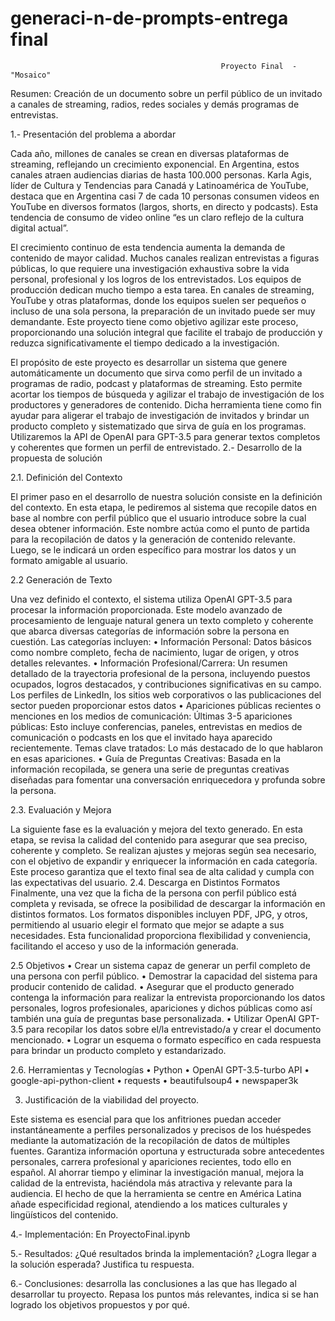 # generaci-n-de-prompts-entrega final

                                                   Proyecto Final  - "Mosaico"

Resumen: Creación de un documento sobre un perfil público de un invitado a canales de streaming, radios, redes sociales y demás programas de entrevistas.


1.- Presentación del problema a abordar

Cada año, millones de canales se crean en diversas plataformas de streaming, reflejando un crecimiento exponencial. En Argentina, estos canales atraen audiencias diarias de hasta 100.000 personas. Karla Agis, líder de Cultura y Tendencias para Canadá y Latinoamérica de YouTube, destaca que en Argentina casi 7 de cada 10 personas consumen videos en YouTube en diversos formatos (largos, shorts, en directo y podcasts). Esta tendencia de consumo de video online “es un claro reflejo de la cultura digital actual”.

El crecimiento continuo de esta tendencia aumenta la demanda de contenido de mayor calidad. Muchos canales realizan entrevistas a figuras públicas, lo que requiere una investigación exhaustiva sobre la vida personal, profesional y los logros de los entrevistados. Los equipos de producción dedican mucho tiempo a esta tarea. En canales de streaming, YouTube y otras plataformas, donde los equipos suelen ser pequeños o incluso de una sola persona, la preparación de un invitado puede ser muy demandante. Este proyecto tiene como objetivo agilizar este proceso, proporcionando una solución integral que facilite el trabajo de producción y reduzca significativamente el tiempo dedicado a la investigación.

El propósito de este proyecto es desarrollar un sistema que genere automáticamente un documento que sirva como perfil de un invitado a programas de radio, podcast y plataformas de streaming. Esto permite acortar los tiempos de búsqueda y agilizar el trabajo de investigación de los productores y generadores de contenido. Dicha herramienta tiene como fin ayudar para aligerar el trabajo de investigación de invitados y brindar un producto completo y sistematizado que sirva de guía en los programas. Utilizaremos la API de OpenAI para GPT-3.5 para generar textos completos y coherentes que formen un perfil de entrevistado.
2.- Desarrollo de la propuesta de solución

2.1. Definición del Contexto

El primer paso en el desarrollo de nuestra solución consiste en la definición del contexto. 
En esta etapa, le pediremos al sistema que recopile datos en base al nombre con perfil público que el usuario introduce sobre la cual desea obtener información. Este nombre actúa como el punto de partida para la recopilación de datos y la generación de contenido relevante. Luego, se le indicará un orden específico para mostrar los datos y un formato amigable al usuario.

2.2 Generación de Texto

Una vez definido el contexto, el sistema utiliza OpenAI GPT-3.5 para procesar la información proporcionada. Este modelo avanzado de procesamiento de lenguaje natural genera un texto completo y coherente que abarca diversas categorías de información sobre la persona en cuestión. Las categorías incluyen:
      •	Información Personal: Datos básicos como nombre completo, fecha de nacimiento, lugar de origen, y otros detalles relevantes.
      •	Información Profesional/Carrera: Un resumen detallado de la trayectoria profesional de la persona, incluyendo puestos ocupados, logros destacados, y contribuciones significativas en su campo.
Los perfiles de LinkedIn, los sitios web corporativos o las publicaciones del sector pueden proporcionar estos datos
      •	Apariciones públicas recientes o menciones en los medios de comunicación: Últimas 3-5 apariciones públicas: Esto incluye conferencias, paneles, entrevistas en medios de comunicación o podcasts en los que el invitado haya aparecido recientemente. Temas clave tratados: Lo más destacado de lo que hablaron en esas apariciones.
    •	Guía de Preguntas Creativas: Basada en la información recopilada, se genera una serie de preguntas creativas diseñadas para fomentar una conversación enriquecedora y profunda sobre la persona.
    
2.3. Evaluación y Mejora

La siguiente fase es la evaluación y mejora del texto generado. En esta etapa, se revisa la calidad del contenido para asegurar que sea preciso, coherente y completo. Se realizan ajustes y mejoras según sea necesario, con el objetivo de expandir y enriquecer la información en cada categoría. Este proceso garantiza que el texto final sea de alta calidad y cumpla con las expectativas del usuario.
2.4. Descarga en Distintos Formatos
Finalmente, una vez que la ficha de la persona con perfil público está completa y revisada, se ofrece la posibilidad de descargar la información en distintos formatos. Los formatos disponibles incluyen PDF, JPG, y otros, permitiendo al usuario elegir el formato que mejor se adapte a sus necesidades. Esta funcionalidad proporciona flexibilidad y conveniencia, facilitando el acceso y uso de la información generada.

2.5 Objetivos
    •	Crear un sistema capaz de generar un perfil completo de una persona con perfil público.
    •	Demostrar la capacidad del sistema para producir contenido de calidad.
    •	Asegurar que el producto generado contenga la información para realizar la entrevista proporcionando los datos personales, logros profesionales, apariciones y dichos públicas como así también una guía de preguntas base personalizada.
    •	Utilizar OpenAI GPT-3.5 para recopilar los datos sobre el/la entrevistado/a y crear el documento mencionado.
    •	Lograr un esquema o formato específico en cada respuesta para brindar un producto completo y estandarizado.
    
2.6. Herramientas y Tecnologías
    •	Python
    •	OpenAI GPT-3.5-turbo API
    •	google-api-python-client
    •	requests
    •	beautifulsoup4
    •	newspaper3k
    
3. Justificación de la viabilidad del proyecto.

Este sistema es esencial para que los anfitriones puedan acceder instantáneamente a perfiles personalizados y precisos de los huéspedes mediante la automatización de la recopilación de datos de múltiples fuentes. Garantiza información oportuna y estructurada sobre antecedentes personales, carrera profesional y apariciones recientes, todo ello en español. Al ahorrar tiempo y eliminar la investigación manual, mejora la calidad de la entrevista, haciéndola más atractiva y relevante para la audiencia. El hecho de que la herramienta se centre en América Latina añade especificidad regional, atendiendo a los matices culturales y lingüísticos del contenido.

4.- Implementación: En ProyectoFinal.ipynb

5.- Resultados: ¿Qué resultados brinda la implementación? ¿Logra llegar a la solución esperada? Justifica tu respuesta.

6.- Conclusiones: desarrolla las conclusiones a las que has llegado al desarrollar tu proyecto. Repasa los puntos más relevantes, indica si se han logrado los objetivos propuestos y por qué.

